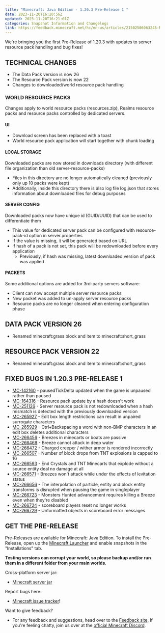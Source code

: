 ```yaml
---
title: "Minecraft: Java Edition - 1.20.3 Pre-Release 1 "
date: 2023-11-20T16:20:56Z
updated: 2023-11-20T16:21:01Z
categories: Snapshot Information and Changelogs
link: https://feedback.minecraft.net/hc/en-us/articles/21502506063245-Minecraft-Java-Edition-1-20-3-Pre-Release-1-
---
```


We\'re bringing you the first Pre-Release of 1.20.3 with updates to server resource pack handling and bug fixes!

## TECHNICAL CHANGES

-   The Data Pack version is now 26
-   The Resource Pack version is now 22
-   Changes to downloaded/world resource pack handling

### WORLD RESOURCE PACKS

Changes apply to world resource packs (resources.zip), Realms resource packs and resource packs controlled by dedicated servers.

#### UI

-   Download screen has been replaced with a toast
-   World resource pack application will start together with chunk loading

#### LOCAL STORAGE

Downloaded packs are now stored in downloads directory (with different file organization than old server-resource-packs)

-   Files in this directory are no longer automatically cleaned (previously only up 10 packs were kept)
-   Additionally, inside this directory there is also log file log.json that stores information about downloaded files for debug purposes

#### SERVER CONFIG

Downloaded packs now have unique id (GUID/UUID) that can be used to differentiate them

-   This value for dedicated server pack can be configured with resource-pack-id option in server.properties
-   If the value is missing, it will be generated based on URL
-   If hash of a pack is not set, this pack will be redownloaded before every application
    -   Previously, if hash was missing, latest downloaded version of pack was applied

#### PACKETS

Some additional options are added for 3rd-party servers software:

-   Client can now accept multiple server resource packs
-   New packet was added to un-apply server resource packs
-   Resource packs are no longer cleaned when entering configuration phase

## DATA PACK VERSION 26

-   Renamed minecraft:grass block and item to minecraft:short_grass

## RESOURCE PACK VERSION 22

-   Renamed minecraft:grass block and item to minecraft:short_grass

## FIXED BUGS IN 1.20.3 PRE-RELEASE 1

-   [MC-142160](https://bugs.mojang.com/browse/MC-142160) - pausedTickDelta updated when the game is unpaused rather than paused
-   [MC-164316](https://bugs.mojang.com/browse/MC-164316) - Resource pack update by a hash doesn\'t work
-   [MC-251126](https://bugs.mojang.com/browse/MC-251126) - Server resource pack is not redownloaded when a hash mismatch is detected with the previously downloaded version
-   [MC-265927](https://bugs.mojang.com/browse/MC-265927) - Edit box length restrictions can result in unpaired surrogate characters
-   [MC-265929](https://bugs.mojang.com/browse/MC-265929) - Ctrl+Backspacing a word with non-BMP characters in an edit box deletes additional characters
-   [MC-266456](https://bugs.mojang.com/browse/MC-266456) - Breezes in minecarts or boats are passive
-   [MC-266468](https://bugs.mojang.com/browse/MC-266468) - Breeze cannot attack in deep water
-   [MC-266472](https://bugs.mojang.com/browse/MC-266472) - Charged creeper / wither armor is rendered incorrectly
-   [MC-266507](https://bugs.mojang.com/browse/MC-266507) - Number of block drops from TNT explosions is capped to 16
-   [MC-266563](https://bugs.mojang.com/browse/MC-266563) - End Crystals and TNT Minecarts that explode without a source entity deal no damage at all
-   [MC-266571](https://bugs.mojang.com/browse/MC-266571) - Breezes won\'t attack while under the effects of levitation status
-   [MC-266656](https://bugs.mojang.com/browse/MC-266656) - The interpolation of particle, entity and block entity transforms is disrupted when pausing the game in singleplayer
-   [MC-266723](https://bugs.mojang.com/browse/MC-266723) - Monsters Hunted advancement requires killing a Breeze even when they\'re disabled
-   [MC-266724](https://bugs.mojang.com/browse/MC-266724) - scoreboard players reset no longer works
-   [MC-266729](https://bugs.mojang.com/browse/MC-266729) - Unformatted objects in scoreboard error messages

## GET THE PRE-RELEASE

Pre-Releases are available for Minecraft: Java Edition. To install the Pre-Release, open up the [Minecraft Launcher](https://www.minecraft.net/download.html) and enable snapshots in the \"Installations\" tab.

**Testing versions can corrupt your world, so please backup and/or run them in a different folder from your main worlds.**

Cross-platform server jar:

-   [Minecraft server jar](https://piston-data.mojang.com/v1/objects/e5db7e4884f55c4dd986ca7200145759169e0045/server.jar)

Report bugs here:

-   [Minecraft issue tracker](https://bugs.mojang.com/projects/MC/summary)!

Want to give feedback?

-   For any feedback and suggestions, head over to the [Feedback site](https://feedback.minecraft.net/). If you\'re feeling chatty, join us over at the [official Minecraft Discord](https://discordapp.com/invite/minecraft).
